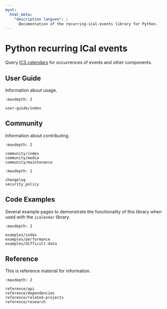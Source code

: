 ```yaml
---
myst:
  html_meta:
    "description lang=en": |
      Documentation of the recurring-ical-events library for Python.
---
```


# Python recurring ICal events

Query [ICS calendars](https://icalendar.readthedocs.io) for occurrences of events and other components.

## User Guide

Information about usage.

```{toctree}
:maxdepth: 2

user-guide/index
```

## Community

Information about contributing.

```{toctree}
:maxdepth: 2

community/index
community/media
community/maintenance
```

```{toctree}
:maxdepth: 1

changelog
security_policy
```

## Code Examples

Several example pages to demonstrate the functionality of this library when used with the `icalendar` library.

```{toctree}
:maxdepth: 2

examples/index
examples/performance
examples/difficult-data
```

## Reference

This is reference material for information.

```{toctree}
:maxdepth: 2

reference/api
reference/dependencies
reference/related-projects
reference/research


```
